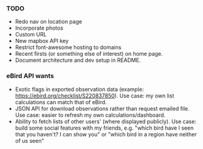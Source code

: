 ### TODO

* Redo nav on location page
* Incorporate photos
* Custom URL
* New mapbox API key
* Restrict font-awesome hosting to domains
* Recent firsts (or something else of interest) on home page.
* Document architecture and dev setup in README.

### eBird API wants

* Exotic flags in exported observation data (example: https://ebird.org/checklist/S220837850). Use case: my own list calculations can match that of eBird.
* JSON API for download observations rather than request emailed file. Use case: easier to refresh my own calculations/dashboard.
* Ability to fetch lists of other users' (where displayed publicly). Use case: build some social features with my friends, e.g. "which bird have I seen that you haven't? I can show you" or "which bird in a region have neither of us seen"